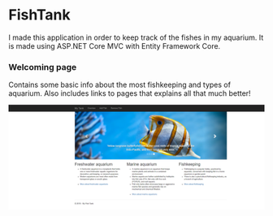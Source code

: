 # FishTank
I made this application in order to keep track of the fishes in my aquarium. It is made using ASP.NET Core MVC with Entity Framework Core.

### Welcoming page

Contains some basic info about the most fishkeeping and types of aquarium. Also includes links to pages that explains all that much better!

![alt text](https://raw.githubusercontent.com/tonigasic/FishTank/master/Readme%20pictures/asp1.png)

